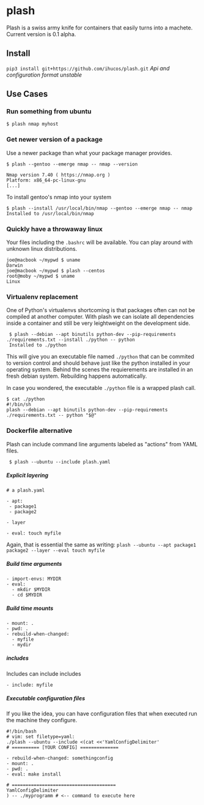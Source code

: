 # plash

Plash is a swiss army knife for containers that easily turns into a machete. Current version is 0.1 alpha.


## Install
`pip3 install git+https://github.com/ihucos/plash.git`
*Api and configuration format unstable*



## Use Cases

### Run something from ubuntu


```
$ plash nmap myhost

```

### Get newer version of a package
Use a newer package than what your package manager provides.
```
$ plash --gentoo --emerge nmap -- nmap --version

Nmap version 7.40 ( https://nmap.org )
Platform: x86_64-pc-linux-gnu
[...]
```
To install gentoo's nmap into your system
```
$ plash --install /usr/local/bin/nmap --gentoo --emerge nmap -- nmap
Installed to /usr/local/bin/nmap
```


### Quickly have a throwaway linux
Your files including the `.bashrc` will be available.
You can play around with unknown linux distributions.
```
joe@macbook ~/mypwd $ uname
Darwin
joe@macbook ~/mypwd $ plash --centos
root@moby ~/mypwd $ uname
Linux
```

### Virtualenv replacement
One of Python's virtualenvs shortcoming is that packages often can not be compiled at another computer. With plash we can isolate all dependencies inside a container and still be very leightweight on the development side.

```
 $ plash --debian --apt binutils python-dev --pip-requirements ./requirements.txt --install ./python -- python
 Installed to ./python
```

This will give you an executable file named `./python` that can be commited to version control and should behave just like the python installed in your operating system. Behind the scenes the requierements are installed in an fresh debian system. Rebuilding happens automatically.




In case you wondered, the executable `./python` file is a wrapped plash call.
```
$ cat ./python
#!/bin/sh
plash --debian --apt binutils python-dev --pip-requirements ./requirements.txt -- python "$@"
```


### Dockerfile alternative

Plash can include command line arguments labeled as "actions" from YAML files.
```
 $ plash --ubuntu --include plash.yaml
```

##### Explicit layering
```
# a plash.yaml

- apt:
 - package1
 - package2

- layer

- eval: touch myfile
```
Again, that is essential the same as writing:
`plash --ubuntu --apt package1 package2 --layer --eval touch myfile`

##### Build time arguments
```
- import-envs: MYDIR
- eval:
  - mkdir $MYDIR
  - cd $MYDIR
```


##### Build time mounts
```
- mount: .
- pwd: .
- rebuild-when-changed:
  - myfile
  - mydir
```

##### includes
Includes can include includes
```
- include: myfile
```


##### Executable configuration files
If you like the idea, you can have configuration files that when executed run the machine they configure.
```
#!/bin/bash
# vim: set filetype=yaml:
./plash --ubuntu --include <(cat <<'YamlConfigDelimiter'
# ========== [YOUR CONFIG] ==============

- rebuild-when-changed: somethingconfig
- mount: .
- pwd: .
- eval: make install

# ======================================
YamlConfigDelimiter
) -- ./myprogramm # <-- command to execute here
```
